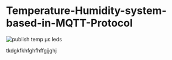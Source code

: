 # Temperature-Humidity-system-based-in-MQTT-Protocol

![publish temp με leds ](https://github.com/user-attachments/assets/43060f08-caab-4818-852a-76481909f255)

tkdgkfkhfghfhffgjjghj
